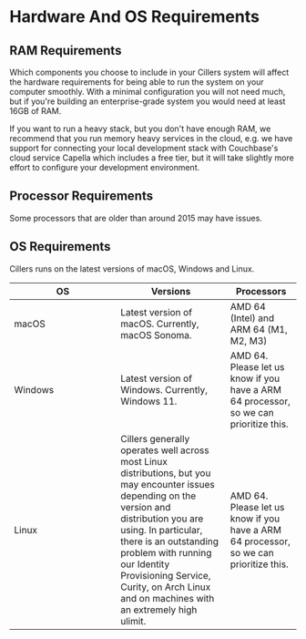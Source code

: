 # Hardware And OS Requirements

## RAM Requirements

Which components you choose to include in your Cillers system will affect the hardware requirements for being able to run the system on your computer smoothly. With a minimal configuration you will not need much, but if you're building an enterprise-grade system you would need at least 16GB of RAM. &#x20;

If you want to run a heavy stack, but you don't have enough RAM, we recommend that you run memory heavy services in the cloud, e.g. we have support for connecting your local development stack with Couchbase's cloud service Capella which includes a free tier, but it will take slightly more effort to configure your development environment.

## Processor Requirements

Some processors that are older than around 2015 may have issues.&#x20;

## OS Requirements

Cillers runs on the latest versions of macOS, Windows and Linux.&#x20;

<table><thead><tr><th width="171">OS</th><th>Versions</th><th>Processors</th></tr></thead><tbody><tr><td>macOS</td><td>Latest version of macOS. Currently, macOS Sonoma. </td><td>AMD 64 (Intel) and ARM 64 (M1, M2, M3)</td></tr><tr><td>Windows</td><td>Latest version of Windows. Currently, Windows 11. </td><td>AMD 64.  Please let us know if you have a ARM 64 processor, so we can prioritize this.</td></tr><tr><td>Linux</td><td>Cillers generally operates well across most Linux distributions, but you may encounter issues depending on the version and distribution you are using. In particular, there is an outstanding problem with running our Identity Provisioning Service, Curity, on Arch Linux and on machines with an extremely high ulimit. </td><td>AMD 64. Please let us know if you have a ARM 64 processor, so we can prioritize this. </td></tr></tbody></table>
